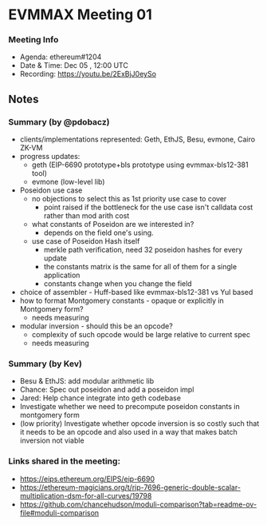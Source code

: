 # EVMMAX Meeting 01

### Meeting Info
- Agenda: ethereum#1204
- Date & Time: Dec 05 , 12:00 UTC
- Recording: https://youtu.be/2ExBjJ0eySo

## Notes
### Summary (by @pdobacz)
- clients/implementations represented: Geth, EthJS, Besu, evmone, Cairo ZK-VM
- progress updates:
  - geth (EIP-6690 prototype+bls prototype using evmmax-bls12-381 tool)
  - evmone (low-level lib)
- Poseidon use case
  - no objections to select this as 1st priority use case to cover
    - point raised if the bottleneck for the use case isn't calldata cost rather than mod arith cost
  - what constants of Poseidon are we interested in?
    - depends on the field one's using.
  - use case of Poseidon Hash itself
    - merkle path verification, need 32 poseidon hashes for every update
    - the constants matrix is the same for all of them for a single application
    - constants change when you change the field
- choice of assembler - Huff-based like evmmax-bls12-381 vs Yul based
- how to format Montgomery constants - opaque or explicitly in Montgomery form?
  - needs measuring
- modular inversion - should this be an opcode?
  - complexity of such opcode would be large relative to current spec
  - needs measuring

### Summary (by Kev)
- Besu & EthJS: add modular arithmetic lib
- Chance: Spec out poseidon and add a poseidon impl
- Jared: Help chance integrate into geth codebase
- Investigate whether we need to precompute poseidon constants in montgomery form
- (low priority) Investigate whether opcode inversion is so costly such that it needs to be an opcode and also used in a way that makes batch inversion not viable

### Links shared in the meeting:
- https://eips.ethereum.org/EIPS/eip-6690
- https://ethereum-magicians.org/t/rip-7696-generic-double-scalar-multiplication-dsm-for-all-curves/19798
- https://github.com/chancehudson/moduli-comparison?tab=readme-ov-file#moduli-comparison
